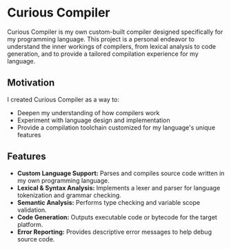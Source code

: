 # Curious Compiler

Curious Compiler is my own custom-built compiler designed specifically for my programming language. This project is a personal endeavor to understand the inner workings of compilers, from lexical analysis to code generation, and to provide a tailored compilation experience for my language.

## Motivation

I created Curious Compiler as a way to:
- Deepen my understanding of how compilers work
- Experiment with language design and implementation
- Provide a compilation toolchain customized for my language's unique features

## Features

- **Custom Language Support:** Parses and compiles source code written in my own programming language.
- **Lexical & Syntax Analysis:** Implements a lexer and parser for language tokenization and grammar checking.
- **Semantic Analysis:** Performs type checking and variable scope validation.
- **Code Generation:** Outputs executable code or bytecode for the target platform.
- **Error Reporting:** Provides descriptive error messages to help debug source code.
